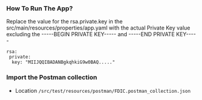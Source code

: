 ### How To Run The App?

Replace the value for the rsa.private.key in the src/main/resources/properties/app.yaml with the actual Private Key value excluding the -----BEGIN PRIVATE KEY----- and -----END PRIVATE KEY-----

```
rsa:
 private:
  key: "MIIJQQIBADANBgkqhkiG9w0BAQ....."
```

### Import the Postman collection

 - Location `/src/test/resources/postman/FDIC.postman_collection.json`  
